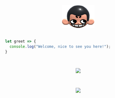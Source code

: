 <div align="center">
  <img height="75px" src="khicon.png" alt="logo">
</div>
<br>

```js
  let greet => {
    console.log("Welcome, nice to see you here!");
  }
```
<br>
<p align="center">
 <img src="https://skillicons.dev/icons?i=react,figma"/>
</p>

<br>
<p align="center">
 <img src="https://skillicons.dev/icons?i=javascript,nodejs,postgresql"/>
</p>
